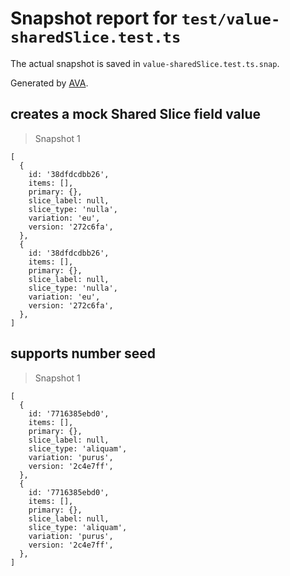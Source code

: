 # Snapshot report for `test/value-sharedSlice.test.ts`

The actual snapshot is saved in `value-sharedSlice.test.ts.snap`.

Generated by [AVA](https://avajs.dev).

## creates a mock Shared Slice field value

> Snapshot 1

    [
      {
        id: '38dfdcdbb26',
        items: [],
        primary: {},
        slice_label: null,
        slice_type: 'nulla',
        variation: 'eu',
        version: '272c6fa',
      },
      {
        id: '38dfdcdbb26',
        items: [],
        primary: {},
        slice_label: null,
        slice_type: 'nulla',
        variation: 'eu',
        version: '272c6fa',
      },
    ]

## supports number seed

> Snapshot 1

    [
      {
        id: '7716385ebd0',
        items: [],
        primary: {},
        slice_label: null,
        slice_type: 'aliquam',
        variation: 'purus',
        version: '2c4e7ff',
      },
      {
        id: '7716385ebd0',
        items: [],
        primary: {},
        slice_label: null,
        slice_type: 'aliquam',
        variation: 'purus',
        version: '2c4e7ff',
      },
    ]
